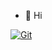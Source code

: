 - 👋 Hi

[![Git](https://app.soluble.cloud/api/v1/public/badges/4b041966-1270-49dc-813f-1d5c039b56dd.svg?orgId=561911742905)](https://app.soluble.cloud/repos/details/github.com/mollypi/mollypi?orgId=561911742905)  

<!---
mollypi/mollypi is a ✨ special ✨ repository because its `README.md` (this file) appears on your GitHub profile.
You can click the Preview link to take a look at your changes.
--->
